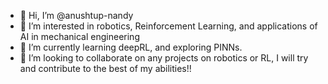 - 👋 Hi, I’m @anushtup-nandy
- 👀 I’m interested in robotics, Reinforcement Learning, and applications of AI in mechanical engineering 
- 🌱 I’m currently learning deepRL, and exploring PINNs.
- 💞️ I’m looking to collaborate on any projects on robotics or RL, I will try and contribute to the best of my abilities!!

<!---
anushtup-nandy/anushtup-nandy is a ✨ special ✨ repository because its `README.md` (this file) appears on your GitHub profile.
You can click the Preview link to take a look at your changes.
--->
